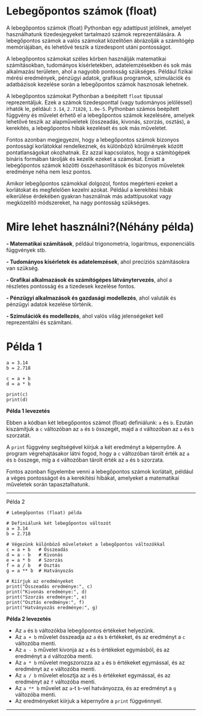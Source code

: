 
# Lebegőpontos számok (float)

A lebegőpontos számok (float) Pythonban egy adattípust jelölnek, amelyet használhatunk tizedesjegyeket tartalmazó számok reprezentálására. 
A lebegőpontos számok a valós számokat közelítően ábrázolják a számítógép memóriájában, és lehetővé teszik a tizedespont utáni pontosságot.

A lebegőpontos számokat széles körben használják matematikai számításokban, tudományos kísérletekben, adatelemzésekben és sok más alkalmazási területen, ahol a nagyobb pontosság szükséges.
Például fizikai mérési eredmények, pénzügyi adatok, grafikus programok, szimulációk és adatbázisok kezelése során a lebegőpontos számok hasznosak lehetnek.

A lebegőpontos számokat Pythonban a beépített `float` típussal reprezentáljuk. Ezek a számok tizedesponttal (vagy tudományos jelöléssel) írhatók le, például: `3.14`, `2.71828`, `1.0e-5`. 
Pythonban számos beépített függvény és művelet érhető el a lebegőpontos számok kezelésére, amelyek lehetővé teszik az alapműveletek (összeadás, kivonás, szorzás, osztás), a kerekítés, a lebegőpontos hibák kezelését és sok más műveletet.

Fontos azonban megjegyezni, hogy a lebegőpontos számok bizonyos pontossági korlátokkal rendelkeznek, és különböző körülmények között pontatlanságokat okozhatnak. Ez azzal kapcsolatos, hogy a számítógépek bináris formában tárolják és kezelik ezeket a számokat. Emiatt a lebegőpontos számok közötti összehasonlítások és bizonyos műveletek eredménye néha nem lesz pontos.

Amikor lebegőpontos számokkal dolgozol, fontos megérteni ezeket a korlátokat és megfelelően kezelni azokat. Például a kerekítési hibák elkerülése érdekében gyakran használnak más adattípusokat vagy megközelítő módszereket, ha nagy pontosság szükséges.

# Mire lehet használni?(Néhány példa)
**- Matematikai számítások**, például trigonometria, logaritmus, exponenciális függvények stb.

**- Tudományos kísérletek és adatelemzések**, ahol precíziós számításokra van szükség.

**- Grafikai alkalmazások és számítógépes látványtervezés**, ahol a részletes pontosság és a tizedesek kezelése fontos.

**- Pénzügyi alkalmazások és gazdasági modellezés**, ahol valuták és pénzügyi adatok kezelése történik.

**- Szimulációk és modellezés**, ahol valós világ jelenségeket kell reprezentálni és számítani.
                
# Példa 1
```
a = 3.14
b = 2.718

c = a + b
d = a * b

print(c)
print(d)

```

**Példa 1 levezetés**
 
Ebben a kódban két lebegőpontos számot (float) definiálunk: `a` és `b`. 
Ezután kiszámítjuk a `c` változóban az `a` és `b` összegét, majd a `d` változóban az `a` és `b` szorzatát.

A `print` függvény segítségével kiírjuk a két eredményt a képernyőre.
A program végrehajtásakor látni fogod, hogy a `c` változóban tárolt érték az `a` és `b` összege, míg a `d` változóban tárolt érték az `a` és `b` szorzata.

Fontos azonban figyelembe venni a lebegőpontos számok korlátait, például a véges pontosságot és a kerekítési hibákat, amelyeket a matematikai műveletek során tapasztalhatunk.

---

Példa 2

```
# Lebegőpontos (float) példa

# Definiálunk két lebegőpontos változót
a = 3.14
b = 2.718

# Végezünk különböző műveleteket a lebegőpontos változókkal
c = a + b   # Összeadás
d = a - b   # Kivonás
e = a * b   # Szorzás
f = a / b   # Osztás
g = a ** b  # Hatványozás

# Kiírjuk az eredményeket
print("Összeadás eredménye:", c)
print("Kivonás eredménye:", d)
print("Szorzás eredménye:", e)
print("Osztás eredménye:", f)
print("Hatványozás eredménye:", g)

```

**Példa 2 levezetés**

- Az `a` és `b` változókba lebegőpontos értékeket helyezünk.
- Az `a + b` művelet összeadja az `a` és `b` értékeket, és az eredményt a `c` változóba menti.
- Az `a - b` művelet kivonja az `a` és `b` értékeket egymásból, és az eredményt a `d` változóba menti.
- Az `a * b` művelet megszorozza az `a` és `b` értékeket egymással, és az eredményt az `e` változóba menti.
- Az `a / b` művelet elosztja az `a` és `b` értékeket egymással, és az eredményt az `f` változóba menti.
- Az `a ** b` művelet az `a`-t `b`-vel hatványozza, és az eredményt a `g` változóba menti.
- Az eredményeket kiírjuk a képernyőre a `print` függvénnyel.

---
